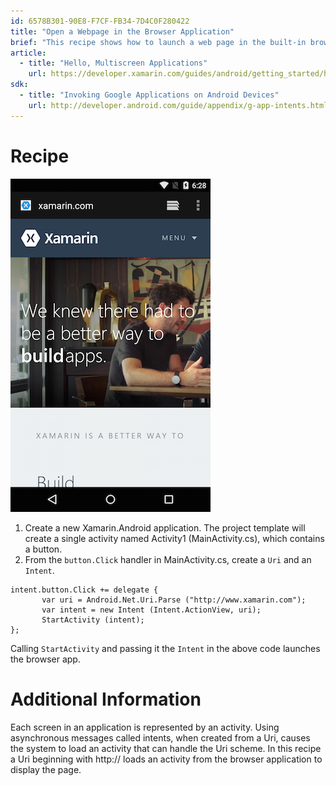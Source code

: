 ```yaml
---
id: 6578B301-90E8-F7CF-FB34-7D4C0F280422
title: "Open a Webpage in the Browser Application"
brief: "This recipe shows how to launch a web page in the built-in browser application."
article:
  - title: "Hello, Multiscreen Applications" 
    url: https://developer.xamarin.com/guides/android/getting_started/hello,_multi-screen_applications
sdk:
  - title: "Invoking Google Applications on Android Devices" 
    url: http://developer.android.com/guide/appendix/g-app-intents.html
---
```


<a name="Recipe" class="injected"></a>


# Recipe

 [ ![](Images/Browser.png)](Images/Browser.png)

1.  Create a new Xamarin.Android application. The project template will create a single activity named Activity1 (MainActivity.cs), which contains a button.
2.  From the `button.Click` handler in MainActivity.cs, create a `Uri` and an `Intent`.


```
intent.button.Click += delegate {
       var uri = Android.Net.Uri.Parse ("http://www.xamarin.com");
       var intent = new Intent (Intent.ActionView, uri);
       StartActivity (intent);
};
```

Calling `StartActivity` and passing it the `Intent` in the above code launches
the browser app.

 <a name="Additional_Information" class="injected"></a>


# Additional Information

Each screen in an application is represented by an activity. Using
asynchronous messages called intents, when created from a Uri, causes the system
to load an activity that can handle the Uri scheme. In this recipe a Uri
beginning with http:// loads an activity from the browser application to display
the page.

